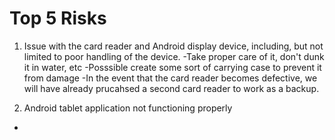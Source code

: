 
# Top 5 Risks

1. Issue with the card reader and Android display device, including, but not limited to poor handling of the device. 
  -Take proper care of it, don't dunk it in water, etc 
  -Posssible create some sort of carrying case to prevent it from damage
  -In the event that the card reader becomes defective, we will have already prucahsed a second card reader to work as a backup.  

2. Android tablet application not functioning properly
  -
